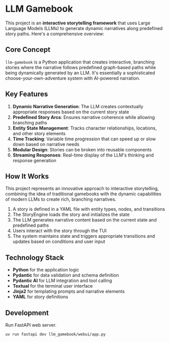 # LLM Gamebook

This project is an **interactive storytelling framework** that uses Large Language Models (LLMs) to generate dynamic narratives along predefined story paths. Here's a comprehensive overview:

## Core Concept

`llm-gamebook` is a Python application that creates interactive, branching stories where the narrative follows predefined graph-based paths while being dynamically generated by an LLM. It's essentially a sophisticated choose-your-own-adventure system with AI-powered narration.

## Key Features

1. **Dynamic Narrative Generation**: The LLM creates contextually appropriate responses based on the current story state
2. **Predefined Story Arcs**: Ensures narrative coherence while allowing branching paths
3. **Entity State Management**: Tracks character relationships, locations, and other story elements
4. **Time Tracking**: Variable time progression that can speed up or slow down based on narrative needs
5. **Modular Design**: Stories can be broken into reusable components
6. **Streaming Responses**: Real-time display of the LLM's thinking and response generation

## How It Works

This project represents an innovative approach to interactive storytelling, combining the idea of traditional gamebooks with the dynamic capabilities of modern LLMs to create rich, branching narratives.

1. A story is defined in a YAML file with entity types, nodes, and transitions
2. The StoryEngine loads the story and initializes the state
3. The LLM generates narrative content based on the current state and predefined paths
4. Users interact with the story through the TUI
5. The system maintains state and triggers appropriate transitions and updates based on conditions and user input

## Technology Stack

- **Python** for the application logic
- **Pydantic** for data validation and schema definition
- **Pydantic AI** for LLM integration and tool calling
- **Textual** for the terminal user interface
- **Jinja2** for templating prompts and narrative elements
- **YAML** for story definitions

## Development

Run FastAPI web server.

```
uv run fastapi dev llm_gamebook/webui/app.py
```
